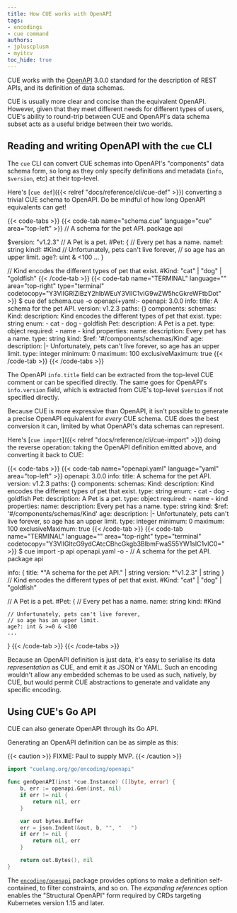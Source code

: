 ```yaml
---
title: How CUE works with OpenAPI
tags:
- encodings
- cue command
authors:
- jpluscplusm
- myitcv
toc_hide: true
---
```


CUE works with the [OpenAPI](https://github.com/OAI/OpenAPI-Specification/)
3.0.0 standard for the description of REST APIs, and its definition of data
schemas.

CUE is usually more clear and concise than the equivalent OpenAPI. However,
given that they meet different needs for different types of users, CUE's
ability to round-trip between CUE and OpenAPI's data schema subset acts as a
useful bridge between their two worlds.

## Reading and writing OpenAPI with the `cue` CLI

The `cue` CLI can convert CUE schemas into OpenAPI's "components" data schema
form, so long as they only specify definitions and metadata (`info`,
`$version`, etc) at their top-level.

Here's [`cue def`]({{< relref "docs/reference/cli/cue-def" >}}) converting a
trivial CUE schema to OpenAPI. Do be mindful of how long OpenAPI equivalents
can get!

{{< code-tabs >}}
{{< code-tab name="schema.cue" language="cue" area="top-left" >}}
// A schema for the pet API.
package api

$version: "v1.2.3"
// A Pet is a pet.
#Pet: {
	// Every pet has a name.
	name!: string
	kind!: #Kind
	// Unfortunately, pets can't live forever,
	// so age has an upper limit.
	age?: uint & <100
	...
}

// Kind encodes the different types of pet that exist.
#Kind: "cat" | "dog" | "goldfish"
{{< /code-tab >}}
{{< code-tab name="TERMINAL" language="" area="top-right" type="terminal" codetocopy="Y3VlIGRlZiBzY2hlbWEuY3VlIC1vIG9wZW5hcGkreWFtbDot" >}}
$ cue def schema.cue -o openapi+yaml:-
openapi: 3.0.0
info:
  title: A schema for the pet API.
  version: v1.2.3
paths: {}
components:
  schemas:
    Kind:
      description: Kind encodes the different types of pet that exist.
      type: string
      enum:
        - cat
        - dog
        - goldfish
    Pet:
      description: A Pet is a pet.
      type: object
      required:
        - name
        - kind
      properties:
        name:
          description: Every pet has a name.
          type: string
        kind:
          $ref: '#/components/schemas/Kind'
        age:
          description: |-
            Unfortunately, pets can't live forever,
            so age has an upper limit.
          type: integer
          minimum: 0
          maximum: 100
          exclusiveMaximum: true
{{< /code-tab >}}
{{< /code-tabs >}}

The OpenAPI `info.title` field can be extracted from the top-level CUE comment
or can be specified directly. The same goes for OpenAPI's `info.version` field,
which is extracted from CUE's top-level `$version` if not specified directly.

Because CUE is more expressive than OpenAPI, it isn't possible to generate a
precise OpenAPI equivalent for *every* CUE schema. CUE does the best conversion
it can, limited by what OpenAPI's data schemas can represent.

Here's [`cue import`]({{< relref "docs/reference/cli/cue-import" >}}) doing the
reverse operation: taking the OpenAPI definition emitted above, and converting
it back to CUE:

{{< code-tabs >}}
{{< code-tab name="openapi.yaml" language="yaml" area="top-left" >}}
openapi: 3.0.0
info:
  title: A schema for the pet API.
  version: v1.2.3
paths: {}
components:
  schemas:
    Kind:
      description: Kind encodes the different types of pet that exist.
      type: string
      enum:
        - cat
        - dog
        - goldfish
    Pet:
      description: A Pet is a pet.
      type: object
      required:
        - name
        - kind
      properties:
        name:
          description: Every pet has a name.
          type: string
        kind:
          $ref: '#/components/schemas/Kind'
        age:
          description: |-
            Unfortunately, pets can't live forever,
            so age has an upper limit.
          type: integer
          minimum: 0
          maximum: 100
          exclusiveMaximum: true
{{< /code-tab >}}
{{< code-tab name="TERMINAL" language="" area="top-right" type="terminal" codetocopy="Y3VlIGltcG9ydCAtcCBhcGkgb3BlbmFwaS55YW1sIC1vIC0=" >}}
$ cue import -p api openapi.yaml -o -
// A schema for the pet API.
package api

info: {
	title:   *"A schema for the pet API." | string
	version: *"v1.2.3" | string
}
// Kind encodes the different types of pet that exist.
#Kind: "cat" | "dog" | "goldfish"

// A Pet is a pet.
#Pet: {
	// Every pet has a name.
	name: string
	kind: #Kind

	// Unfortunately, pets can't live forever,
	// so age has an upper limit.
	age?: int & >=0 & <100
	...
}
{{< /code-tab >}}
{{< /code-tabs >}}

Because an OpenAPI definition is just data, it's easy to serialise its data
*representation* as CUE, and emit it as JSON or YAML. Such an encoding wouldn't
allow any embedded schemas to be used as such, natively, by CUE, but would
permit CUE abstractions to generate and validate any specific encoding.

## Using CUE's Go API

CUE can also generate OpenAPI through its Go API.

Generating an OpenAPI definition can be as simple as this:

{{< caution >}}
FIXME: Paul to supply MVP.
{{< /caution >}}

```go
import "cuelang.org/go/encoding/openapi"

func genOpenAPI(inst *cue.Instance) ([]byte, error) {
	b, err := openapi.Gen(inst, nil)
	if err != nil {
		return nil, err
	}

	var out bytes.Buffer
	err = json.Indent(&out, b, "", "   ")
	if err != nil {
		return nil, err
	}

	return out.Bytes(), nil
}
```

The [`encoding/openapi`](https://pkg.go.dev/cuelang.org/go/encoding/openapi)
package provides options to make a definition self-contained, to filter
constraints, and so on. The *expanding references* option enables the
"Structural OpenAPI" form required by CRDs targeting Kubernetes version 1.15
and later.
